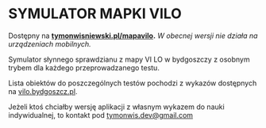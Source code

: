 # SYMULATOR MAPKI VILO

Dostępny na **[tymonwisniewski.pl/mapavilo](https://tymonwisniewski.pl/mapavilo/).**
*W obecnej wersji nie działa na urządzeniach mobilnych.*

Symulator słynnego sprawdzianu z mapy VI LO w bydgoszczy z osobnym trybem dla każdego przeprowadzanego testu. 

Lista obiektów do poszczególnych testów pochodzi z wykazów dostępnych na [vilo.bydgoszcz.pl](https://vilo.bydgoszcz.pl/geografia-wykaz-obiektow-m1,1010.html).

Jeżeli ktoś chciałby wersję aplikacji z własnym wykazem do nauki indywidualnej, to kontakt pod tymonwis.dev@gmail.com
